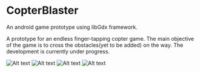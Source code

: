 # CopterBlaster
An android game prototype using libGdx framework.

A prototype for an endless finger-tapping copter game. The main objective of the game is to cross the obstacles(yet to be added) on the way.
The development is currently under progress.

![Alt text](http://i.imgur.com/9oVuwPA.jpg "Start Screen")
![Alt text](http://i.imgur.com/pT6jbK7.jpg "Screenshot1")
![Alt text](http://i.imgur.com/DYWAkKR.jpg "Screenshot2")
![Alt text](http://i.imgur.com/YBYDHiW.jpg "Screenshot3")
